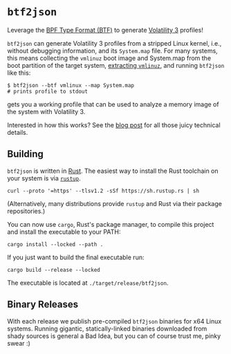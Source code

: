 # `btf2json`

Leverage the
[BPF Type Format (BTF)](https://www.kernel.org/doc/html/latest/bpf/btf.html) to
generate [Volatility 3](https://github.com/volatilityfoundation/volatility3)
profiles!

`btf2json` can generate Volatility 3 profiles from a stripped Linux kernel,
i.e., without debugging information, and its `System.map` file. For many systems,
this means collecting the `vmlinuz` boot image and System.map from the boot
partition of the target system,
[extracting `vmlinuz`](https://github.com/torvalds/linux/blob/master/scripts/extract-vmlinux),
and running `btf2json` like this:

```shell
$ btf2json --btf vmlinux --map System.map
# prints profile to stdout
```

gets you a working profile that can be used to analyze a memory image of the
system with Volatility 3.

Interested in how this works? See the
[blog post](https://blog.eb9f.de/2024/11/10/btf2json.html) for all those juicy
technical details.


## Building

`btf2json` is written in [Rust](https://www.rust-lang.org/). The easiest way
to install the Rust toolchain on your system is via
[`rustup`](https://rustup.rs/).

```shell
curl --proto '=https' --tlsv1.2 -sSf https://sh.rustup.rs | sh
```

(Alternatively, many distributions provide `rustup` and Rust via their package
repositories.)

You can now use `cargo`, Rust's package manager, to compile this project and
install the executable to your PATH:

```shell
cargo install --locked --path .
```

If you just want to build the final executable run:

```shell
cargo build --release --locked
```

The executable is located at `./target/release/btf2json`.


## Binary Releases

With each release we publish pre-compiled `btf2json` binaries for x64 Linux
systems. Running gigantic, statically-linked binaries downloaded from shady
sources is general a Bad Idea, but you can of course trust me, pinky swear :)
